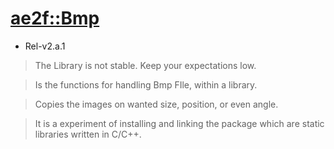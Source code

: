 # [ae2f::Bmp](https://github.com/ae2f/Bmp)
- Rel-v2.a.1
> The Library is not stable. Keep your expectations low.

> Is the functions for handling Bmp FIle, within a library.

> Copies the images on wanted size, position, or even angle.

> It is a experiment of installing and linking the package which are static libraries written in C/C++.